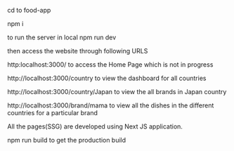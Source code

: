 cd to food-app

npm i

to run the server in local
npm run dev

then  access the website through following URLS

 http:localhost:3000/ to access the Home Page which is not in progress

http://localhost:3000/country to view the dashboard for all countries 

http://localhost:3000/country/Japan to view the all brands in Japan country

http://localhost:3000/brand/mama to view  all the dishes in the different countries for a particular brand


All the pages(SSG) are developed using Next JS application.






npm run build to get the production build


